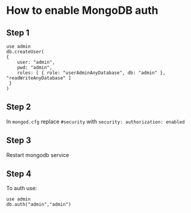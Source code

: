 # How to enable MongoDB auth

## Step 1

    use admin
    db.createUser(
    {
        user: "admin",
        pwd: "admin",
        roles: [ { role: "userAdminAnyDatabase", db: "admin" }, "readWriteAnyDatabase" ]
     }
    )

## Step 2

In `mongod.cfg` replace `#security` with `security: authorization: enabled`

## Step 3

Restart mongodb service

## Step 4

To auth use:

    use admin
    db.auth("admin","admin")
